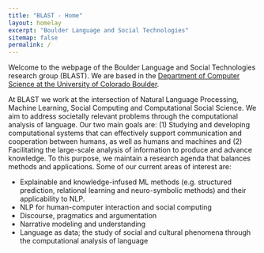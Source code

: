 ```yaml
---
title: "BLAST - Home"
layout: homelay
excerpt: "Boulder Language and Social Technologies"
sitemap: false
permalink: /
---
```


Welcome to the webpage of the Boulder Language and Social Technologies research group (BLAST). We are based in the [Department of Computer
Science at the University of Colorado Boulder](https://www.colorado.edu/cs/).

At BLAST we work at the intersection of Natural Language Processing, Machine Learning, Social Computing and
Computational Social Science. We aim to address societally relevant problems through the computational analysis of language. Our two main goals are: (1) Studying and developing computational systems that can effectively support communication and cooperation between humans, as well as humans and machines and (2) Facilitating the large-scale analysis of information to produce and advance knowledge. To this purpose, we maintain a research agenda that balances methods and applications. Some of our current areas of interest are:

* Explainable and knowledge-infused ML methods (e.g. structured
prediction, relational learning and neuro-symbolic methods) and their applicability to NLP. 
* NLP for human-computer interaction and social computing
* Discourse, pragmatics and argumentation
* Narrative modeling and understanding
* Language as data; the study of social and cultural phenomena through the
computational analysis of language
